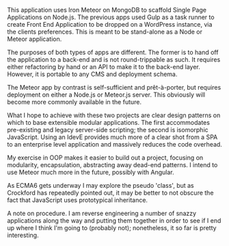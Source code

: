 This application uses Iron Meteor on MongoDB to scaffold
Single Page Applications on Node.js. The previous apps used Gulp
as a task runner to create Front End Application to be dropped on
a WordPress instance, via the clients preferences. This is meant to
be stand-alone as a Node or Meteor application.

The purposes of both types of apps are different. The former is to
hand off the application to a back-end and is not round-trippable as such.
It requires either refactoring by hand or an API to make it to the back-end
layer. However, it is portable to any CMS and deployment schema.

The Meteor app by contrast is self-sufficient and prêt-à-porter, but
requires deployment on either a Node.js or Meteor.js server. This obviously
will become more commonly available in the future.

What I hope to achieve with these two projects are clear design patterns
on which to base extensible modular applications. The first accommodates
pre-existing and legacy server-side scripting; the second is isomorphic
JavaScript. Using an IdevE provides much more of a clear shot from a SPA
to an enterprise level application and massively reduces the code overhead.

My exercise in OOP makes it easier to build out a project, focusing on
modularity, encapsulation, abstracting away dead-end patterns. I intend
to use Meteor much more in the future, possibly with Angular.

As ECMA6 gets underway I may explore the pseudo 'class', but as Crockford
has repeatedly pointed out, it may be better to not obscure the fact
that JavaScript uses prototypical inheritance.

A note on procedure. I am reverse engineering a number of snazzy applications
along the way and putting them together in order to see if I end up where I
think I'm going to (probably not); nonetheless, it so far is pretty interesting.
